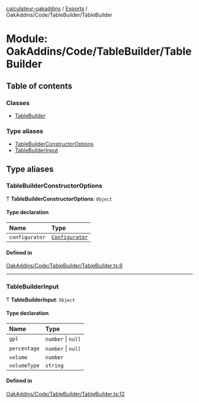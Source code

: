 [calculateur-oakaddins](../README.md) / [Exports](../modules.md) / OakAddins/Code/TableBuilder/TableBuilder

# Module: OakAddins/Code/TableBuilder/TableBuilder

## Table of contents

### Classes

- [TableBuilder](../classes/oakaddins_code_tablebuilder_tablebuilder.tablebuilder.md)

### Type aliases

- [TableBuilderConstructorOptions](oakaddins_code_tablebuilder_tablebuilder.md#tablebuilderconstructoroptions)
- [TableBuilderInput](oakaddins_code_tablebuilder_tablebuilder.md#tablebuilderinput)

## Type aliases

### TableBuilderConstructorOptions

Ƭ **TableBuilderConstructorOptions**: `Object`

#### Type declaration

| Name | Type |
| :------ | :------ |
| `configurator` | [`Configurator`](../classes/lib_configurator.configurator.md) |

#### Defined in

[OakAddins/Code/TableBuilder/TableBuilder.ts:8](https://github.com/P0ulpy/Configurateur-OakAddins/blob/cf4ecab/src/OakAddins/Code/TableBuilder/TableBuilder.ts#L8)

___

### TableBuilderInput

Ƭ **TableBuilderInput**: `Object`

#### Type declaration

| Name | Type |
| :------ | :------ |
| `gpl` | `number` \| ``null`` |
| `percentage` | `number` \| ``null`` |
| `volume` | `number` |
| `volumeType` | `string` |

#### Defined in

[OakAddins/Code/TableBuilder/TableBuilder.ts:12](https://github.com/P0ulpy/Configurateur-OakAddins/blob/cf4ecab/src/OakAddins/Code/TableBuilder/TableBuilder.ts#L12)

